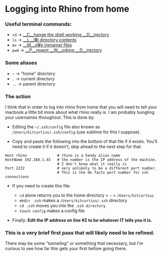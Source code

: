 # Logging into Rhino from home

### Useful terminal commands:
- `cd` -> [__C__hange the shell working __D__irectory](http://linuxcommand.org/lc3_man_pages/cdh.html)
- `ls` -> [__L__i<strong>S</strong>t directory contents](http://linux.die.net/man/1/ls)
- `mv` -> [__M__o<strong>V</strong>e (rename) files](http://linux.die.net/man/1/mv)
- `pwd` -> [__P__resent __W__orking __D__irectory](http://linux.die.net/man/1/pwd)

### Some aliases
- `~` -> "home" directory
- `.` -> current directory
- `..` -> parent directory

### The action

I think that in order to log into rhino from home that you will need to tell your macbook a little bit more about what rhino really is. I am probably bungling your usernames throughout. This is done by:

- Editing the `~/.ssh/config` file also known as `/Users/kitcurtius/.ssh/config` (use sublime for this I suppose).

- Copy and paste the following into the bottom of that file if it exists. You'll need to create it if it doesn't, skip ahead to the next step for that.

```
Host rhino              # rhino is a handy alias name 
HostName 192.168.1.45   # the number is the IP address of the machine. 
                        # I don't know what it really is  
Port 2222               # very unlikely to be a different port number. 
                        # This is the de facto port number for ssh connections 
```

- If you need to create this file:
  - `cd` alone returns you to the home directory = `~` = `/Users/kitcurtius`
  - `mkdir .ssh` makes a `/Users/kitcurtius/.ssh` directory
  - `cd .ssh` moves you into the `.ssh directory`
  - `touch config` makes a config file

- Finally: __Edit the IP address on line #2 to be whatever IT tells you it is.__

### This is a very brief first pass that will likely need to be refined.
There may be some "tunneling" or something that necessary, but I'm curious to see how far this gets your first before going there.